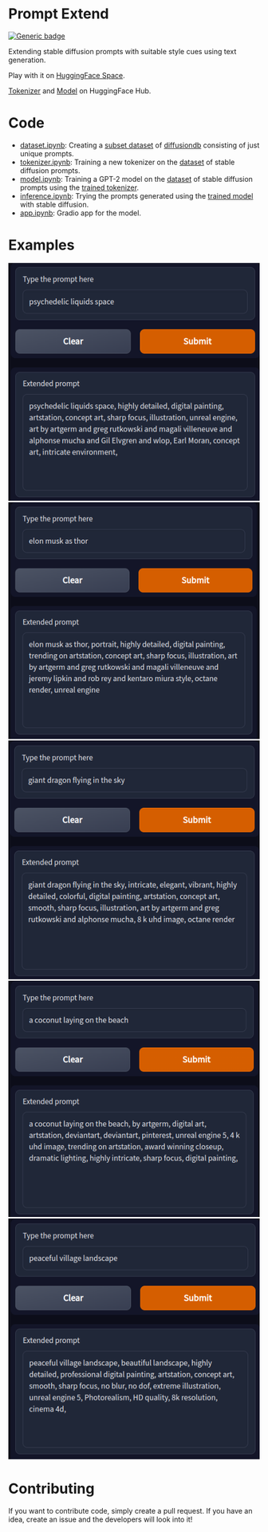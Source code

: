 # Prompt Extend
[![Generic badge](https://img.shields.io/badge/🤗-Open%20in%20Spaces-blue.svg)](https://huggingface.co/spaces/daspartho/prompt-extend)

Extending stable diffusion prompts with suitable style cues using text generation.

Play with it on [HuggingFace Space](https://huggingface.co/spaces/daspartho/prompt-extend). 

[Tokenizer](https://huggingface.co/daspartho/prompt-tokenizer) and [Model](https://huggingface.co/daspartho/prompt-extend) on HuggingFace Hub.

# Code
- [dataset.ipynb](https://github.com/daspartho/prompt-extend/blob/main/dataset.ipynb): Creating a [subset dataset](https://huggingface.co/datasets/daspartho/stable-diffusion-prompts) of [diffusiondb](https://huggingface.co/datasets/poloclub/diffusiondb) consisting of just unique prompts.
- [tokenizer.ipynb](https://github.com/daspartho/prompt-extend/blob/main/tokenizer.ipynb): Training a new tokenizer on the [dataset](https://huggingface.co/datasets/poloclub/diffusiondb) of stable diffusion prompts.
- [model.ipynb](https://github.com/daspartho/prompt-extend/blob/main/model.ipynb): Training a GPT-2 model on the [dataset](https://huggingface.co/datasets/Gustavosta/Stable-Diffusion-Prompts) of stable diffusion prompts using the [trained tokenizer](https://huggingface.co/daspartho/prompt-tokenizer).
- [inference.ipynb](https://github.com/daspartho/prompt-extend/blob/main/inference.ipynb): Trying the prompts generated using the [trained model](https://huggingface.co/daspartho/prompt-extend) with stable diffusion.
- [app.ipynb](https://github.com/daspartho/prompt-extend/blob/main/app.ipynb): Gradio app for the model.

# Examples
![](examples/0.png)
![](examples/1.png)
![](examples/2.png)
![](examples/3.png)
![](examples/4.png)

# Contributing
If you want to contribute code, simply create a pull request. If you have an idea, create an issue and the developers will look into it!
